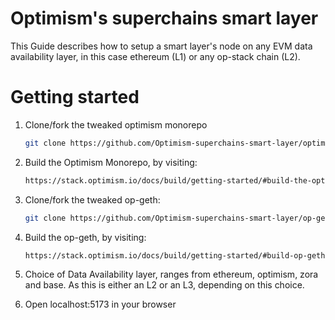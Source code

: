 # Optimism's superchains smart layer
This Guide describes how to setup a smart layer's node on any EVM data availability layer, in this case ethereum (L1) or any op-stack chain (L2). 

# Getting started 


1. Clone/fork the tweaked optimism monorepo 
   ```sh
   git clone https://github.com/Optimism-superchains-smart-layer/optimism.git
   ```
   
2. Build the Optimism Monorepo, by visiting:
   ```sh
   https://stack.optimism.io/docs/build/getting-started/#build-the-optimism-monorepo
   ```

3. Clone/fork the tweaked op-geth: 
   ```sh
   git clone https://github.com/Optimism-superchains-smart-layer/op-geth.git
   ```

4. Build the op-geth, by visiting:
   ```sh
   https://stack.optimism.io/docs/build/getting-started/#build-op-geth
   ```

5. Choice of Data Availability layer, ranges from ethereum, optimism, zora and base. As this is either an L2 or an L3, depending on this choice.

4. Open localhost:5173 in your browser